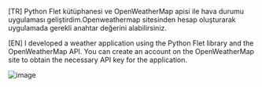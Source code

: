 [TR] Python Flet kütüphanesi ve OpenWeatherMap apisi ile hava durumu uygulaması geliştirdim.Openweathermap sitesinden hesap oluşturarak uygulamada gerekli anahtar değerini alabilirsiniz.

[EN] I developed a weather application using the Python Flet library and the OpenWeatherMap API. You can create an account on the OpenWeatherMap site to obtain the necessary API key for the application.

![image](https://github.com/user-attachments/assets/39fdb49b-7d3f-4a5f-bc4d-a2cbf4a96435)
